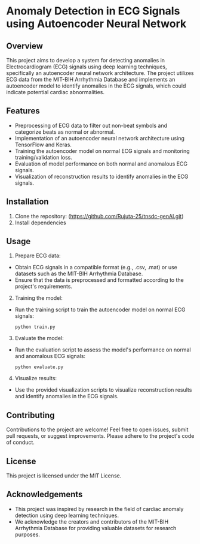 # Anomaly Detection in ECG Signals using Autoencoder Neural Network

## Overview
This project aims to develop a system for detecting anomalies in Electrocardiogram (ECG) signals using deep learning techniques, specifically an autoencoder neural network architecture. The project utilizes ECG data from the MIT-BIH Arrhythmia Database and implements an autoencoder model to identify anomalies in the ECG signals, which could indicate potential cardiac abnormalities.

## Features
- Preprocessing of ECG data to filter out non-beat symbols and categorize beats as normal or abnormal.
- Implementation of an autoencoder neural network architecture using TensorFlow and Keras.
- Training the autoencoder model on normal ECG signals and monitoring training/validation loss.
- Evaluation of model performance on both normal and anomalous ECG signals.
- Visualization of reconstruction results to identify anomalies in the ECG signals.

## Installation
1. Clone the repository:
        (https://github.com/Rujuta-25/tnsdc-genAI.git)
2. Install dependencies



## Usage
1. Prepare ECG data:
- Obtain ECG signals in a compatible format (e.g., .csv, .mat) or use datasets such as the MIT-BIH Arrhythmia Database.
- Ensure that the data is preprocessed and formatted according to the project's requirements.

2. Training the model:
- Run the training script to train the autoencoder model on normal ECG signals:
  ```
  python train.py
  ```

3. Evaluate the model:
- Run the evaluation script to assess the model's performance on normal and anomalous ECG signals:
  ```
  python evaluate.py
  ```

4. Visualize results:
- Use the provided visualization scripts to visualize reconstruction results and identify anomalies in the ECG signals.

## Contributing
Contributions to the project are welcome! Feel free to open issues, submit pull requests, or suggest improvements. Please adhere to the project's code of conduct.

## License
This project is licensed under the MIT License.

## Acknowledgements
- This project was inspired by research in the field of cardiac anomaly detection using deep learning techniques.
- We acknowledge the creators and contributors of the MIT-BIH Arrhythmia Database for providing valuable datasets for research purposes.


